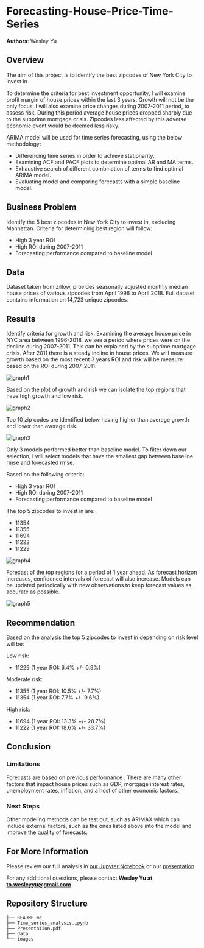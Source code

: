 # Forecasting-House-Price-Time-Series

**Authors**: Wesley Yu

## Overview

The aim of this project is to identify the best zipcodes of New York City to invest in. 

To determine the criteria for best investment opportunity, I will examine profit margin of house prices within the last 3 years. Growth will not be the only focus. I will also examine price changes during 2007-2011 period, to assess risk. During this period average house prices dropped sharply due to the subprime mortgage crisis. Zipcodes less affected by this adverse economic event would be deemed less risky.

ARIMA model will be used for time series forecasting, using the below methodology:
* Differencing time series in order to achieve stationarity.
* Examining ACF and PACF plots to determine optimal AR and MA terms.
* Exhaustive search of different combination of terms to find optimal ARIMA model.
* Evaluating model and comparing forecasts with a simple baseline model.

## Business Problem

Identify the 5 best zipcodes in New York City to invest in, excluding Manhattan. Criteria for determining best region will follow:
* High 3 year ROI
* High ROI during 2007-2011
* Forecasting performance compared to baseline model

## Data

Dataset taken from Zillow, provides seasonally adjusted monthly median house prices of various zipcodes from April 1996 to April 2018. Full dataset contains information on 14,723 unique zipcodes.

## Results

Identify criteria for growth and risk. Examining the average house price in NYC area between 1996-2018, we see a period where prices were on the decline during 2007-2011. This can be explained by the subprime mortgage crisis. After 2011 there is a steady incline in house prices. We will measure growth based on the most recent 3 years ROI and risk will be measure based on the ROI during 2007-2011.

![graph1](./images/median_price.png)

Based on the plot of growth and risk we can isolate the top regions that have high growth and low risk.

![graph2](./images/growth_risk.png)

Top 10 zip codes are identified below having higher than average growth and lower than average risk.

![graph3](./images/top10.png)

Only 3 models performed better than baseline model. To filter down our selection, I will select models that have the smallest gap between baseline rmse and forecasted rmse.

Based on the following criteria:
* High 3 year ROI
* High ROI during 2007-2011
* Forecasting performance compared to baseline model

The top 5 zipcodes to invest in are:
* 11354
* 11355
* 11694
* 11222
* 11229

![graph4](./images/top5.png)

Forecast of the top regions for a period of 1 year ahead. As forecast horizon increases, confidence intervals of forecast will also increase. Models can be updated periodically with new observations to keep forecast values as accurate as possible.

![graph5](./images/forecast.png)

## Recommendation

Based on the analysis the top 5 zipcodes to invest in depending on risk level will be:

Low risk:
* 11229 (1 year ROI: 6.4% +/- 0.9%)

Moderate risk:
* 11355 (1 year ROI: 10.5% +/- 7.7%)
* 11354 (1 year ROI: 7.7% +/- 9.6%)

High risk:
* 11694 (1 year ROI: 13.3% +/- 28.7%)
* 11222 (1 year ROI: 18.6% +/- 33.7%)


## Conclusion

### Limitations
Forecasts are based on previous performance . There are many other factors that impact house prices such as GDP, mortgage interest rates, unemployment rates, inflation, and a host of other economic factors. 
 
### Next Steps

Other modeling methods can be test out, such as ARIMAX which can include external factors, such as the ones listed above into the model and improve the quality of forecasts.


## For More Information

Please review our full analysis in [our Jupyter Notebook](./Time_series_analysis.ipynb) or our [presentation]().

For any additional questions, please contact **Wesley Yu at to.wesleyyu@gmail.com**

## Repository Structure

```
├── README.md                           
├── Time_series_analysis.ipynb
├── Presentation.pdf        
├── data                                
└── images                              
```
